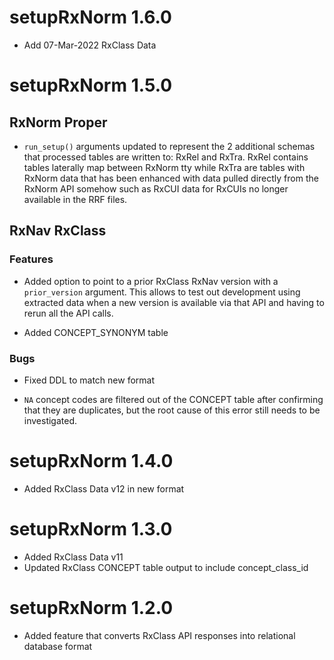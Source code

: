 # setupRxNorm 1.6.0  

* Add 07-Mar-2022 RxClass Data  


# setupRxNorm 1.5.0  

## RxNorm Proper  

* `run_setup()` arguments updated to represent the 2 additional 
schemas that processed tables are written to: RxRel and RxTra. 
RxRel contains tables laterally map between RxNorm tty while 
RxTra are tables with RxNorm data that has been enhanced with 
data pulled directly from the RxNorm API somehow such as 
RxCUI data for RxCUIs no longer available in the RRF files.  


## RxNav RxClass  

### Features  

* Added option to point to a prior RxClass RxNav version 
with a `prior_version` argument. This allows to test out development 
using extracted data when a new version is available via that API and having 
to rerun all the API calls.  

* Added CONCEPT_SYNONYM table    


### Bugs  

* Fixed DDL to match new format  

* `NA` concept codes are filtered out of the CONCEPT table after 
confirming that they are duplicates, but the root cause of this error 
still needs to be investigated.  


# setupRxNorm 1.4.0  

* Added RxClass Data v12 in new format  

# setupRxNorm 1.3.0  

* Added RxClass Data v11 
* Updated RxClass CONCEPT table output to include concept_class_id  

# setupRxNorm 1.2.0  

* Added feature that converts RxClass API responses into relational database format  



